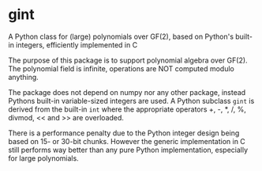 # gint
A Python class for (large) polynomials over GF(2), based on Python's built-in integers, efficiently implemented in C

The purpose of this package is to support polynomial algebra over GF(2). The
polynomial field is infinite, operations are NOT computed modulo anything.

The package does not depend on numpy nor any other package, instead Pythons built-in variable-sized integers are
used. A Python subclass `gint` is derived from the built-in `int` where the appropriate
operators +, -, \*, /, %, divmod, << and >> are overloaded.

There is a performance penalty due to the Python integer design being based
on 15- or 30-bit chunks. However the generic implementation in C still performs
way better than any pure Python implementation, especially for large polynomials.

